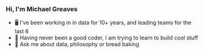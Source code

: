 ### Hi, I'm Michael Greaves

- 🖥️ I've been working in in data for 10+ years, and leading teams for the last 6
- 🌱 Having never been a good coder, I am trying to learn to build cool stuff
- 💬 Ask me about data, philosophy or bread baking


<!--
**sevaergdm/sevaergdm** is a ✨ _special_ ✨ repository because its `README.md` (this file) appears on your GitHub profile.

Here are some ideas to get you started:

- 🔭 I’m currently working on ...
- 🌱 I’m currently learning ...
- 👯 I’m looking to collaborate on ...
- 🤔 I’m looking for help with ...
- 💬 Ask me about ...
- 📫 How to reach me: ...
- 😄 Pronouns: ...
- ⚡ Fun fact: ...
-->
